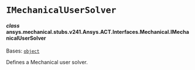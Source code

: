# `IMechanicalUserSolver`



#### *class* ansys.mechanical.stubs.v241.Ansys.ACT.Interfaces.Mechanical.IMechanicalUserSolver

Bases: [`object`](https://docs.python.org/3/library/functions.html#object)

Defines a Mechanical user solver.

<!-- !! processed by numpydoc !! -->

